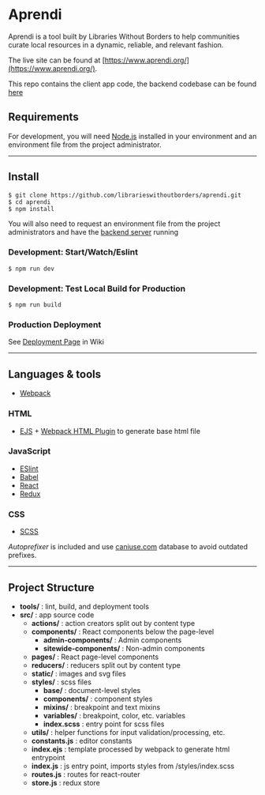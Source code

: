 # Aprendi

Aprendi is a tool built by Libraries Without Borders to help communities curate local resources in a dynamic, reliable, and relevant fashion.

The live site can be found at [https://www.aprendi.org/](https://www.aprendi.org/).

This repo contains the client app code, the backend codebase can be found [here](https://github.com/librarieswithoutborders/aprendi-server/)

## Requirements

For development, you will need [Node.js](http://nodejs.org/) installed in your environment and an environment file from the project administrator.

---

## Install

    $ git clone https://github.com/librarieswithoutborders/aprendi.git
    $ cd aprendi
    $ npm install
    
You will also need to request an environment file from the project administrators and have the [backend server](https://github.com/librarieswithoutborders/aprendi/) running

### Development: Start/Watch/Eslint

    $ npm run dev

### Development: Test Local Build for Production

    $ npm run build
    
### Production Deployment

  See [Deployment Page](https://github.com/librarieswithoutborders/aprendi/wiki/Deployment) in Wiki

---

## Languages & tools

- [Webpack](https://webpack.js.org/)

### HTML

- [EJS](http://ejs.co/) + [Webpack HTML Plugin](https://webpack.js.org/plugins/html-webpack-plugin/) to generate base html file

### JavaScript

- [ESlint](https://eslint.org/)
- [Babel](https://babeljs.io/)
- [React](http://facebook.github.io/react)
- [Redux](https://redux.js.org/)

### CSS

- [SCSS](https://sass-lang.com/)

_Autoprefixer_ is included and use [caniuse.com](http://caniuse.com/) database to avoid outdated prefixes.

---

## Project Structure

- **tools/** : lint, build, and deployment tools
- **src/** : app source code
  - **actions/** : action creators split out by content type
  - **components/** : React components below the page-level
    - **admin-components/** : Admin components
    - **sitewide-components/** : Non-admin components
  - **pages/** : React page-level components
  - **reducers/** : reducers split out by content type
  - **static/** : images and svg files
  - **styles/** : scss files
    - **base/** : document-level styles
    - **components/** : component styles
    - **mixins/** : breakpoint and text mixins
    - **variables/** : breakpoint, color, etc. variables
    - **index.scss** : entry point for scss files
  - **utils/** : helper functions for input validation/processing, etc.
  - **constants.js** : editor constants
  - **index.ejs** : template processed by webpack to generate html entrypoint
  - **index.js** : js entry point, imports styles from /styles/index.scss
  - **routes.js** : routes for react-router
  - **store.js** : redux store
  
